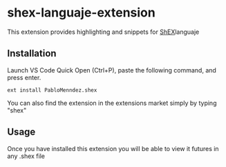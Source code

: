 # shex-languaje-extension
This extension provides highlighting and snippets for [ShEX](http://shex.io/)languaje

## Installation
Launch VS Code Quick Open (Ctrl+P), paste the following command, and press enter.
```
ext install PabloMenndez.shex
```
You can also find the extension in the extensions market simply by typing "shex"

## Usage
Once you have installed this extension you will be able to view it futures in any .shex file
